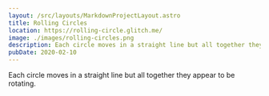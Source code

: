 ```yaml
---
layout: /src/layouts/MarkdownProjectLayout.astro
title: Rolling Circles
location: https://rolling-circle.glitch.me/
image: ./images/rolling-circles.png
description: Each circle moves in a straight line but all together they appear to be rotating.
pubDate: 2020-02-10
---
```

Each circle moves in a straight line but all together they appear to be rotating.